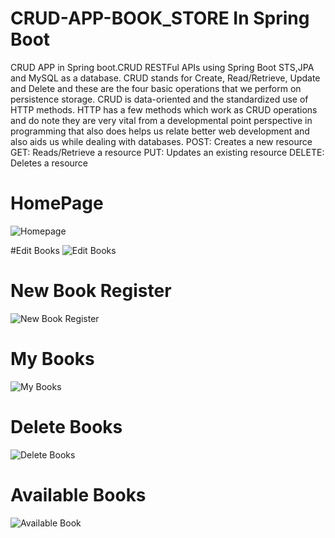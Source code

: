 # CRUD-APP-BOOK_STORE In Spring Boot
CRUD APP in Spring boot.CRUD RESTFul APIs using Spring Boot STS,JPA and MySQL as a database.
CRUD stands for Create, Read/Retrieve, Update and Delete and these are the four basic operations that we perform on persistence storage. CRUD is data-oriented and the standardized use of HTTP methods. HTTP has a few methods which work as CRUD operations and do note they are very vital from a developmental point perspective in programming that also does helps us relate better web development and also aids us while dealing with databases.
POST: Creates a new resource
GET: Reads/Retrieve a resource
PUT: Updates an existing resource
DELETE: Deletes a resource

 # HomePage
![Homepage](https://github.com/zaheerjmi/CRUD-APP-BOOK_STORE/assets/89310104/9debe1de-755b-43f4-ae1e-463db30bfdad)

#Edit Books
![Edit Books](https://github.com/zaheerjmi/CRUD-APP-BOOK_STORE/assets/89310104/111bbb78-4129-4960-8425-3dd9cc2f5fea)

# New Book Register
![New Book Register](https://github.com/zaheerjmi/CRUD-APP-BOOK_STORE/assets/89310104/24fef96d-d2f1-4ab0-a08a-63a44e55356b)

# My Books
![My Books](https://github.com/zaheerjmi/CRUD-APP-BOOK_STORE/assets/89310104/2bf9f6ea-77d5-4a82-ba1f-b2be75d503a9)


# Delete Books
![Delete Books](https://github.com/zaheerjmi/CRUD-APP-BOOK_STORE/assets/89310104/8d3de18d-bc64-471a-b7bb-0ca7f8a3830c)

# Available Books
![Available Book](https://github.com/zaheerjmi/CRUD-APP-BOOK_STORE/assets/89310104/d973306d-d7ef-401e-a647-0c862006b3f5)


